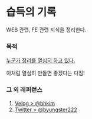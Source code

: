 # 습득의 기록

WEB 관련, FE 관련 지식을 정리한다.

### 목적

[누군가 정리를 열심히 하고 있다.](https://2ssue.github.io/common_questions_for_Web_Developer)

이처럼 열심히 만들면 좋겠다는 다짐!

### 그 외 레퍼런스

1. [Velog > @bhkim](https://velog.io/@bhkim)
2. [Twitter > @byungster222](https://twitter.com/byungster222)
